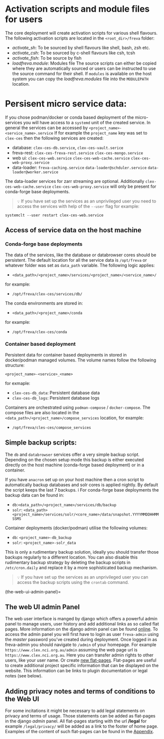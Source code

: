 # Activation scripts and module files for users
The core deployment will create activation scripts for various shell flavours.
The following activation scripts are located in the `<root_dir>/freva` folder:
* *activate_sh*: To be sourced by shell flavours like shell, bash, zsh etc.
* *activate_csh*: To be sourced by c-shell flavours like csh, tcsh
* *activate_fish*: To be source by fish
* *loadfreva.module*: Modules file
The source scripts can either be copied where they are automatically sourced
or users can be instructed to use the source command for their shell. If
`modules` is available on the host system you can copy the *loadfreva.modules*
file into the `MODULEPATH` location.


# Persisent micro service data:
If you chose podman/docker or conda based deployment of the micro-services
you will have access to a `systemd` unit of the created
service. In general the services can be accessed by
`<project_name>-<service_name>.service` If for example the `project_name`
key was set to `clex-ces` then the following services are created:

- database: `clex-ces-db.service`, `clex-ces-vault.serice`
- freva-rest: `clex-ces-freva-rest.service` `clex-ces-mongo.service`
- web ui: `clex-ces-web.service` `clex-ces-web-cache.service` `clex-ces-web-proxy.service`
- data-loader: `freva-caching.service` `data-loader@schduler.service` `data-loader@worker.service`

The data-loader services for zarr streaming are optional. Additionally
`clex-ces-web-cache.service` `clex-ces-web-proxy.service` will only be present
for conda-forge base deployments.

> ``💡`` If you have set up the services as an unprivileged user you need
to access the services with help of the ``--user`` flag for example:

```console
systemclt --user restart clex-ces-web.service
```

## Access of service data on the host machine

### Conda-forge base deployments
The data of the services, like the database or databrowser cores
should be persistent. The default location for all the service data
is `/opt/freva` or whatever folder was set as `data_path` variable.
The following logic applies:

- `<data_path>/<project_name>/services/<project_name>/<service_name>/`

for example:

- `/opt/freva/clex-ces/services/db/`

The conda environments are stored in:

- `<data_path>/<project_name>/conda`

for example:

- `/opt/freva/clex-ces/conda`

### Container based deployment
Persistent data for container based deployments in stored in docker/podman managed
volumes. The volume names follow the following structure:

`<project_name>-<service>_<name>`

for exmaple:
- `clex-ces-db_data`: Persistent database data
- `clex-ces-db_logs`: Persistent database logs

Containers are orchestrated using `podman-compose` / `docker-compose`.
The compose files are also located in the `<data_path>/<project_name>/compose_services`
location, for example:

- `/opt/freva/cles-ces/compose_services`

## Simple backup scripts:
The `db` and `databrowser` services offer a very simple backup script.
Depending on the chosen setup mode this backup is either executed directly on the
host machine (conda-forge based deployment) or in a container.

If you have `anacron` set up on your host machine then a cron script to
automatically backup databases and solr cores is applied nightly.
By default the script keeps the last 7 backups. i
For conda-forge base deployments the backup data can be found in:

- `db`:`<data_path>/<project_name>/services/db/backup`
- `solr`: `<data_path><project_name>/services/solr/<core_name>/data/snapshot.YYYYMMDDHHMMSSMS`

Container deployments (docker/podman) utilise the following volumes:

- `db`: `<project_name>-db_backup`
- `solr`: `<project_name>-solr_data`

This is only a rudimentary backup solution, ideally you should transfer those
backups regularly to a different location. You can also disable this
rudimentary backup strategy by deleting the backup scripts in `/etc/cron.daily`
and replace it by a more sophisticated backup mechanism.


> ``💡`` If you have set up the services as an unprivileged user you can
access the backup scripts using the `crontab` command.

(the-web-ui-admin-panel)=
## The web UI admin Panel

The web user interface is manged by django which offers a powerful admin
panel to manage users, user history and add additional links as so called
flat pages. More information on the django admin panel can be found
[online](https://www.tutorialspoint.com/django/django_admin_interface.htm).
To access the admin panel you will first have to login as user `freva-admin`
using the *master* password you've created during deployment. Once logged in
as freva-admin you should navigate to `/admin` of your homepage. For example
`https://www.clex.nci.org.au/admin` assuming the web page url is
`https://www.clex.nci.org.au`. Here you can transfer admin rights to other
users, like your user name. Or create
[new flat-pages](https://docs.djangoproject.com/en/4.0/ref/contrib/flatpages/).
Flat-pages are useful to create additional project specific information that
can be displayed on the website. This information can be links to plugin
documentation or legal notes (see below).


## Adding privacy notes and terms of conditions to the Web UI
For some incitations it might be necessary to add legal statements on privacy
and terms of usage. Those statements can be added as flat-pages in the django
*admin* panel. All flat-pages starting with the url **/legal** for example
`/legal/privacy/` will be added as a link to the footer of home page. Examples
of the content of such flat-pages can be found in the [Appendix](LegalNotes).
